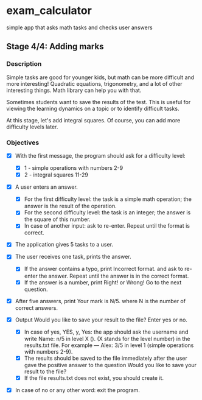 # exam_calculator
simple app that asks math tasks and checks user answers


## Stage 4/4: Adding marks
### Description
Simple tasks are good for younger kids, but math can be more difficult and more interesting! Quadratic equations, trigonometry, and a lot of other interesting things. Math library can help you with that.

Sometimes students want to save the results of the test. This is useful for viewing the learning dynamics on a topic or to identify difficult tasks.

At this stage, let's add integral squares. Of course, you can add more difficulty levels later.

### Objectives
- [x] With the first message, the program should ask for a difficulty level:
    - [x] 1 - simple operations with numbers 2-9
    - [x] 2 - integral squares 11-29

- [x] A user enters an answer.
    - [x] For the first difficulty level: the task is a simple math operation; the answer is the result of the operation.
    - [x] For the second difficulty level: the task is an integer; the answer is the square of this number.
    - [x] In case of another input: ask to re-enter. Repeat until the format is correct.

- [x] The application gives 5 tasks to a user.

- [x] The user receives one task, prints the answer.
    - [x] If the answer contains a typo, print Incorrect format. and ask to re-enter the answer. Repeat until the answer is in the correct format.
    - [x] If the answer is a number, print Right! or Wrong! Go to the next question.

- [x] After five answers, print Your mark is N/5. where N is the number of correct answers.

- [x] Output Would you like to save your result to the file? Enter yes or no.
    - [x] In case of yes, YES, y, Yes: the app should ask the username and write Name: n/5 in level X (<level description>). (X stands for the level number) in the results.txt file. For example — Alex: 3/5 in level 1 (simple operations with numbers 2-9).
    - [x] The results should be saved to the file immediately after the user gave the positive answer to the question Would you like to save your result to the file?
    - [x] If the file results.txt does not exist, you should create it.

- [x] In case of no or any other word: exit the program.

